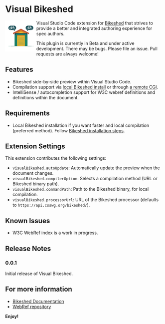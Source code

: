 # Visual Bikeshed

<img src="https://raw.githubusercontent.com/alexnj/visual-bikeshed/main/visual-bikeshed.svg" width=100 height=100 align=left>

Visual Studio Code extension for [Bikeshed](https://github.com/speced/bikeshed) that strives to provide a better and integrated authoring experience for spec authors.

This plugin is currently in Beta and under active development. There may be bugs. Please file an issue. Pull requests are always welcome!

## Features

- Bikeshed side-by-side preview within Visual Studio Code.
- Compilation support via [local Bikeshed install](https://speced.github.io/bikeshed/#installing) or through [a remote CGI](https://api.csswg.org/bikeshed/).
- IntelliSense / autocompletion support for W3C webref definitions and definitions within the document.

## Requirements

- Local Bikeshed installation if you want faster and local compilation (preferred method). Follow [ Bikeshed installation steps](https://speced.github.io/bikeshed/#installing).

## Extension Settings

This extension contributes the following settings:

- `visualBikeshed.autoUpdate`: Automatically update the preview when the document changes.
- `visualBikeshed.compilerOption`: Selects a compilation method (URL or Bikeshed binary path).
- `visualBikeshed.commandPath`: Path to the Bikeshed binary, for local compilation.
- `visualBikeshed.processorUrl`: URL of the Bikeshed processor (defaults to `https://api.csswg.org/bikeshed/`).

## Known Issues

- W3C WebRef index is a work in progress.

## Release Notes

### 0.0.1

Initial release of Visual Bikeshed.

## For more information

- [Bikeshed Documentation](https://speced.github.io/bikeshed)
- [WebRef repository](https://github.com/w3c/webref)

**Enjoy!**
